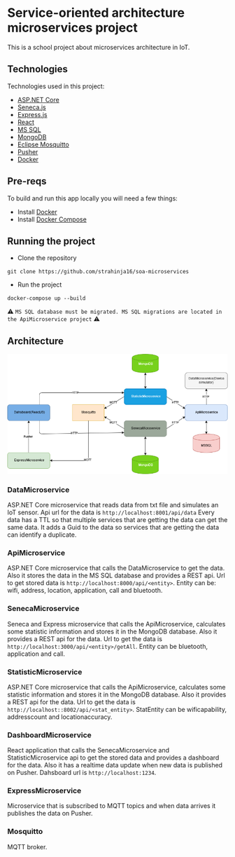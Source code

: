 # Service-oriented architecture microservices project

This is a school project about microservices architecture in IoT.

## Technologies

Technologies used in this project:
- [ASP.NET Core](https://docs.microsoft.com/en-us/aspnet/core/?view=aspnetcore-2.2)
- [Seneca.js](http://senecajs.org/)
- [Express.js](https://expressjs.com/)
- [React](https://reactjs.org/)
- [MS SQL](https://www.microsoft.com/en-us/sql-server/sql-server-2017)
- [MongoDB](https://www.mongodb.com/)
- [Eclipse Mosquitto](https://mosquitto.org/)
- [Pusher](https://pusher.com/)
- [Docker](https://www.docker.com/)

## Pre-reqs

To build and run this app locally you will need a few things:
- Install [Docker](https://www.docker.com/)
- Install [Docker Compose](https://docs.docker.com/compose/)


## Running the project
- Clone the repository
```
git clone https://github.com/strahinja16/soa-microservices
```
- Run the project
```
docker-compose up --build
```
:warning: `MS SQL database must be migrated. MS SQL migrations are located in the ApiMicroservice project` :warning:

## Architecture

![Project architecture](docs/ProjectArhitecture.png)

### DataMicroservice

ASP.NET Core microservice that reads data from txt file and simulates an IoT sensor. Api url for the data is `http://localhost:8001/api/data` Every data has a TTL so that multiple services that are getting the data can get the same data. It adds a Guid to the data so services that are getting the data can identify a duplicate.

### ApiMicroservice

ASP.NET Core microservice that calls the DataMicroservice to get the data. Also it stores the data in the MS SQL database and provides a REST api. Url to get stored data is `http://localhost:8000/api/<entity>`. Entity can be: wifi, address, location, application, call and bluetooth.


### SenecaMicroservice

Seneca and Express microservice that calls the ApiMicroservice, calculates some statistic information and stores it in the MongoDB database. Also it provides a REST api for the data. Url to get the data is `http://localhost:3000/api/<entity>/getAll`. Entity can be bluetooth, application and call.

### StatisticMicroservice

ASP.NET Core microservice that calls the ApiMicroservice, calculates some statistic information and stores it in the MongoDB database. Also it provides a REST api for the data. Url to get the data is `http://localhost::8002/api/<stat_entity>`. StatEntity can be wificapability, addresscount and locationaccuracy.

### DashboardMicroservice

React application that calls the SenecaMicroservice and StatisticMicroservice api to get the stored data and provides a dashboard for the data. Also it has a realtime data update when new data is published on Pusher. Dahsboard url is `http://localhost:1234`.

### ExpressMicroservice

Microservice that is subscribed to MQTT topics and when data arrives it publishes the data on Pusher.

### Mosquitto

MQTT broker.
